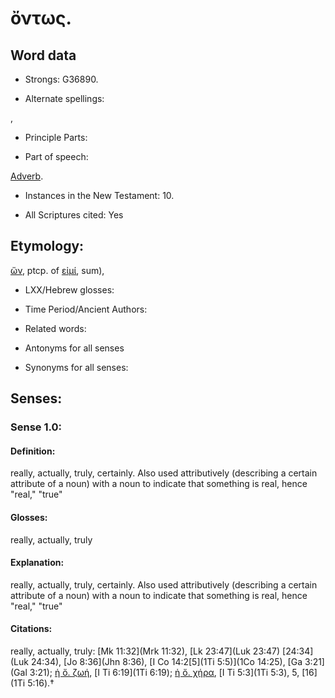 # ὄντως.

<!-- Status: S2=NeedsReview -->
<!-- Lexica used for edits: BDAG, FFM, LN, A-S -->

## Word data

* Strongs: G36890.

* Alternate spellings:

,

* Principle Parts: 


* Part of speech: 

[Adverb](http://ugg.readthedocs.io/en/latest/adverb.html).

* Instances in the New Testament: 10.

* All Scriptures cited: Yes

## Etymology: 

[ὤν](), ptcp. of [εἰμί](), sum),

* LXX/Hebrew glosses: 


* Time Period/Ancient Authors: 


* Related words: 

* Antonyms for all senses

* Synonyms for all senses: 


## Senses:


### Sense  1.0: 

#### Definition: 

really, actually, truly, certainly.  Also used attributively (describing a certain attribute of a noun) with a noun to indicate that something is real, hence "real," "true"

#### Glosses: 

really, actually, truly

#### Explanation: 

really, actually, truly, certainly.  Also used attributively (describing a certain attribute of a noun) with a noun to indicate that something is real, hence "real," "true"

#### Citations: 

really, actually, truly: [Mk 11:32](Mrk 11:32), [Lk 23:47](Luk 23:47) [24:34](Luk 24:34), [Jo 8:36](Jhn 8:36), [I Co 14:2[5](1Ti 5:5)](1Co 14:25), [Ga 3:21](Gal 3:21); [ἡ ὄ. ζωή](), [I Ti 6:19](1Ti 6:19); [ἡ ὄ. χήρα](), [I Ti 5:3](1Ti 5:3), 5, [16](1Ti 5:16).†
